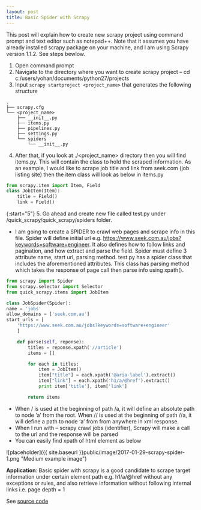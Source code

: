 ```yaml
---
layout: post
title: Basic Spider with Scrapy 
---
```


This post will explain how to create new scrapy project using command prompt and text editor such as notepad++. Note that it assumes you have already installed scrapy package on your machine, and I am using Scrapy version 1.1.2. See steps bewlow.

1. Open command prompt
2. Navigate to the directory where you want to create scrapy project – cd c:/users/yohan/documents/python27/projects
3. Input `scrapy startproject <project_name>` that generates the following structure
```
.
├── scrapy.cfg
└── <project_name>
    ├── __init__.py
    ├── items.py
    ├── pipelines.py
    ├── settings.py
    └── spiders
        └── __init__.py
```
4. After that, if you look at ./<project_name> directory then you will find items.py. This will contain the class to hold the scraped information. As an example, I would like to scrape job title and link from seek.com (job listing site) then the item class will look as below in items.py 

```python
from scrapy.item import Item, Field
class JobItem(Item):
    title = Field()
    link = Field()
```

{:start="5"}
5. Go ahead and create new file called test.py under /quick_scrapy/quick_scrapy/spiders folder. 
* I am going to create a SPIDER to crawl web pages and scrape info in this file. Spider will define initial url e.g. https://www.seek.com.au/jobs?keywords=software+engineer. It also defines how to follow links and pagination, and how extract and parse the field. Spider must define 3 attribute name, start url, parsing method. test.py has a spider class that includes the aforementioned attributes. This class has parsing method which takes the response of page call then parse info using xpath().

```python
from scrapy import Spider
from scrapy.selector import Selector
from quick_scrapy.items import JobItem

class JobSpider(Spider):
name = 'jobs'
allow_domains = ['seek.com.au']
start_urls = [
    'https://www.seek.com.au/jobs?keywords=software+engineer'
    ]

    def parse(self, reponse):
        titles = reponse.xpath('//article')
        items = []

        for each in titles:
            item = JobItem()
            item["title"] = each.xpath('@aria-label').extract()
            item["link"] = each.xpath('h1/a/@href').extract()
            print item['title'], item['link']

        return items
```

* When / is used at the beginning of path /a, it will define an absolute path to node ‘a’ from the root. When // is used at the beginning of path //a, it will define a path to node ‘a’ from from anywhere in xml response.
* When I run with – scrapy crawl jobs (identifier), Scrapy will make a call to the url and the response will be parsed
* You can easily find xpath of html element as below

![placeholder]({{ site.baseurl }}public/image/2017-01-29-scrapy-spider-1.png "Medium example image")

<div class="message">
    <strong>Application</strong>: Basic spider with scrapy is a good candidate to scrape target information under certain element path e.g. h1/a/@href without any exceptions or rules, and also retrieve information without following internal links i.e. page depth = 1 
</div>

See <a href="https://github.com/yohancheong/Scrapy-Spider">source code</a> 